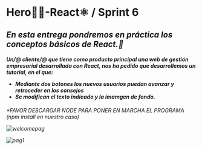 # **Hero👨‍🚀-React⚛️ / Sprint 6**

<h2><i>En esta entrega pondremos en práctica los conceptos básicos de React.🚀<i/></h2>

<h4>

Un/@ cliente/@ que tiene como producto principal una web de gestión empresarial desarrollada con React, nos ha pedido que desarrollemos un tutorial, en el que:

 <ul>
 <li>Mediante dos botones los nuevos usuarios puedan avanzar y retroceder en los consejos
 </li> 
 <li>
 Se modifican el texto indicado y la imamgen de fondo.</li></ul></h4>





 *FAVOR DESCARGAR NODE PARA PONER EN MARCHA EL PROGRAMA (npm install en nuestro caso)
 
![welcomepag](https://user-images.githubusercontent.com/94227693/194631387-604396a7-6cd3-4a9e-bd95-30d6eca0674d.png)
 
 ![pag1](https://user-images.githubusercontent.com/94227693/194631376-4fa217b7-0497-4c1c-b459-16b9cf251c6f.png)
 
